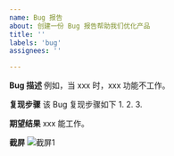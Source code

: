 ```yaml
---
name: Bug 报告
about: 创建一份 Bug 报告帮助我们优化产品
title: ''
labels: 'bug'
assignees: ''

---
```


**Bug 描述**
例如，当 xxx 时，xxx 功能不工作。

**复现步骤**
该 Bug 复现步骤如下
1. 
2. 
3. 

**期望结果**
xxx 能工作。

**截屏**
![截屏1](http://static-docs.crawlab.cn/login.png)
